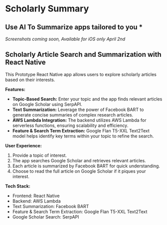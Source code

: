 # Scholarly Summary
## Use AI To Summarize apps tailored to you *
_Screenshots coming soon, Available for iOS only April 2nd_

## Scholarly Article Search and Summarization with React Native

This Prototype React Native app allows users to explore scholarly articles based on their interests. 

**Features:**

* **Topic-Based Search:**  Enter your topic and the app finds relevant articles on Google Scholar using SerpAPI.
* **Text Summarization:** Leverage the power of Facebook BART to generate concise summaries of complex research articles.
* **AWS Lambda Integration:**  The backend utilizes AWS Lambda for serverless functions, ensuring scalability and efficiency.
* **Feature & Search Term Extraction:** Google Flan T5-XXL Text2Text model helps identify key terms within your topic to refine the search.

**User Experience:**

1.  Provide a topic of interest.
2.  The app searches Google Scholar and retrieves relevant articles.
3.  Each article is summarized by Facebook BART for quick understanding.
4.  Choose to read the full article on Google Scholar if it piques your interest.

**Tech Stack:**

* Frontend: React Native
* Backend: AWS Lambda
* Text Summarization: Facebook BART
* Feature & Search Term Extraction: Google Flan T5-XXL Text2Text
* Google Scholar Search: SerpAPI


